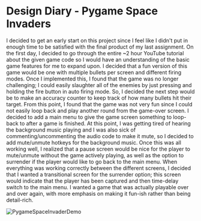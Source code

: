 # Design Diary - Pygame Space Invaders

I decided to get an early start on this project since I feel like I didn't put in enough time to be satisfied
with the final product of my last assignment. On the first day, I decided to go through the entire ~2 hour 
YouTube tutorial about the given game code so I would have an understanding of the basic game features
for me to expand upon. I decided that a fun version of this game would be one with multiple bullets per screen
and different firing modes. Once I implemented this, I found that the game was no longer challenging; I could
easily slaughter all of the enemies by just pressing and holding the fire button in auto firing mode. So, I 
decided the next step would be to make an accuracy counter to keep track of how many bullets hit their target.
From this point, I found that the game was not very fun since I could not easily loop back and play another
round from the game-over screen. I decided to add a main menu to give the game screen something to loop-back
to after a game is finished. At this point, I was getting tired of hearing the background music playing and I was
also sick of commenting/uncommenting the audio code to make it mute, so I decided to add mute/unmute hotkeys for
the background music. Once this was all working well, I realized that a pause screen would be nice for the player
to mute/unmute without the game actively playing, as well as the option to surrender if the player would like to
go back to the main menu. When everything was working correctly between the different screens, I decided that I
wanted a transitional screen for the surrender option; this screen would indicate that the player has been captured
and then time-delay switch to the main menu. I wanted a game that was actually playable over and over again, with
more emphasis on making it fun-ish rather than being detail-rich.

![PygameSpaceInvaderDemo](https://github.com/rja45/Space-Invaders-Pygame/blob/master/SpaceInvadersDemo3.gif)






